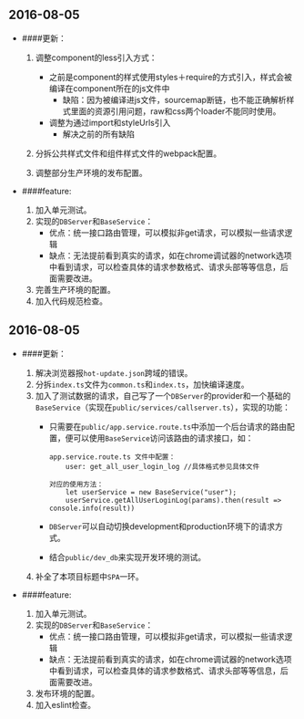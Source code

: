 2016-08-05
----

+ ####更新：

   1. 调整component的less引入方式：
       + 之前是component的样式使用styles＋require的方式引入，样式会被编译在component所在的js文件中
           + 缺陷：因为被编译进js文件，sourcemap断链，也不能正确解析样式里面的资源引用问题，raw和css两个loader不能同时使用。
       + 调整为通过import和styleUrls引入
           + 解决之前的所有缺陷

   2. 分拆公共样式文件和组件样式文件的webpack配置。
   3. 调整部分生产环境的发布配置。

+ ####feature:

    1. 加入单元测试。
    2. 实现的`DBServer`和`BaseService`：
       + 优点：统一接口路由管理，可以模拟非get请求，可以模拟一些请求逻辑
       + 缺点：无法提前看到真实的请求，如在chrome调试器的network选项中看到请求，可以检查具体的请求参数格式、请求头部等等信息，后面需要改进。
    3. 完善生产环境的配置。
    4. 加入代码规范检查。

2016-08-05
----

+ ####更新：

   1. 解决浏览器报`hot-update.json`跨域的错误。
   2. 分拆`index.ts`文件为`common.ts`和`index.ts`，加快编译速度。
   3. 加入了测试数据的请求，自己写了一个`DBServer`的provider和一个基础的`BaseService`（实现在`public/services/callserver.ts`），实现的功能：
       + 只需要在`public/app.service.route.ts`中添加一个后台请求的路由配置，便可以使用`BaseService`访问该路由的请求接口，如：

           ````
           app.service.route.ts 文件中配置：
               user: get_all_user_login_log //具体格式参见具体文件

           对应的使用方法：
               let userService = new BaseService("user");
               userService.getAllUserLoginLog(params).then(result => console.info(result))

           ````
       + `DBServer`可以自动切换development和production环境下的请求方式。
       + 结合`public/dev_db`来实现开发环境的测试。
    4. 补全了本项目标题中`SPA`一环。

+ ####feature:

    1. 加入单元测试。
    2. 实现的`DBServer`和`BaseService`：
       + 优点：统一接口路由管理，可以模拟非get请求，可以模拟一些请求逻辑
       + 缺点：无法提前看到真实的请求，如在chrome调试器的network选项中看到请求，可以检查具体的请求参数格式、请求头部等等信息，后面需要改进。
    3. 发布环境的配置。
    4. 加入eslint检查。